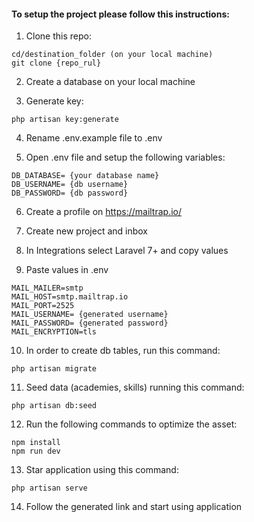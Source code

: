 #### To setup the project please follow this instructions:

1. Clone this repo:
```
cd/destination_folder (on your local machine)
git clone {repo_rul}
```
2. Create a database on your local machine 

3. Generate key:
```
php artisan key:generate
```
4. Rename .env.example file to .env

5. Open .env file and setup the following variables:
```
DB_DATABASE= {your database name}
DB_USERNAME= {db username}
DB_PASSWORD= {db password}
```
6. Create a profile on https://mailtrap.io/

7. Create new project and inbox

8. In Integrations select Laravel 7+ and copy values

9. Paste values in .env
```
MAIL_MAILER=smtp
MAIL_HOST=smtp.mailtrap.io
MAIL_PORT=2525
MAIL_USERNAME= {generated username}
MAIL_PASSWORD= {generated password}
MAIL_ENCRYPTION=tls
```
10. In order to create db tables, run this command:
```
php artisan migrate
```
11. Seed data (academies, skills) running this command:
```
php artisan db:seed
```
12. Run the following commands to optimize the asset:
```
npm install
npm run dev
```
13. Star application using this command:
```
php artisan serve
```
14. Follow the generated link and start using application
